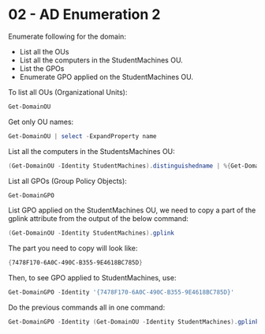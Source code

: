 # 02 - AD Enumeration 2

Enumerate following for the domain:

* List all the OUs
* List all the computers in the StudentMachines OU.
* List the GPOs
* Enumerate GPO applied on the StudentMachines OU.

To list all OUs (Organizational Units):

```powershell
Get-DomainOU
```

Get only OU names:

```powershell
Get-DomainOU | select -ExpandProperty name
```

List all the computers in the StudentsMachines OU:

```powershell
(Get-DomainOU -Identity StudentMachines).distinguishedname | %{Get-DomainComputer -SearchBase $_} | select name
```

List all GPOs (Group Policy Objects):

```powershell
Get-DomainGPO
```

List GPO applied on the StudentMachines OU, we need to copy a part of the gplink attribute from the output of the below command:

```powershell
(Get-DomainOU -Identity StudentMachines).gplink
```

The part you need to copy will look like:

```powershell
{7478F170-6A0C-490C-B355-9E4618BC785D}
```

Then, to see GPO applied to StudentMachines, use:

```powershell
Get-DomainGPO -Identity '{7478F170-6A0C-490C-B355-9E4618BC785D}'
```

Do the previous commands all in one command:

```powershell
Get-DomainGPO -Identity (Get-DomainOU -Identity StudentMachines).gplink.substring(11,(Get-DomainOU -Identity StudentMachines).gplink.length-72)
```

